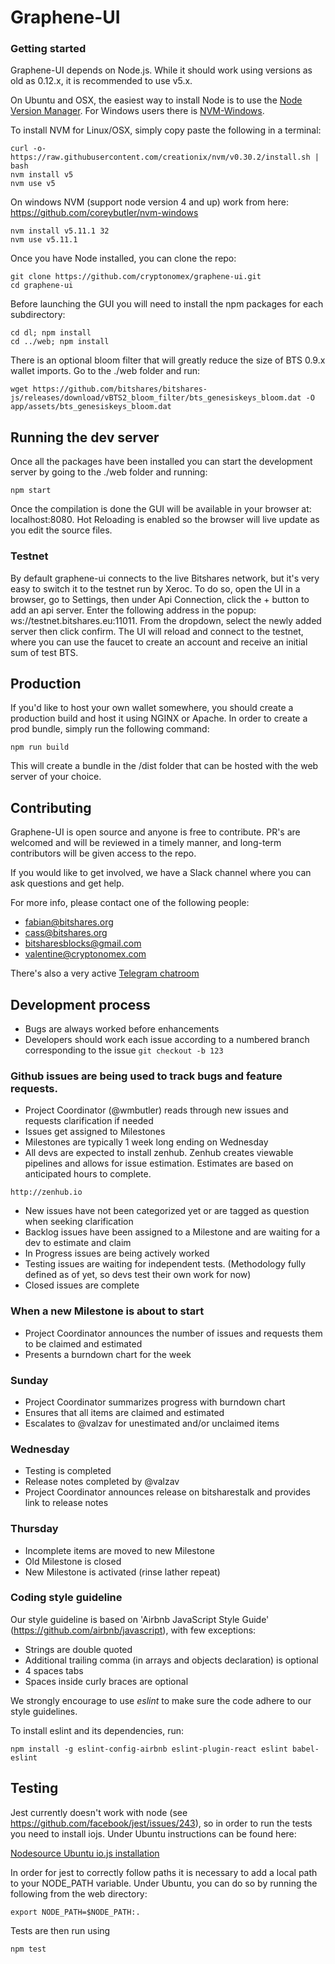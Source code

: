 Graphene-UI
============

### Getting started

Graphene-UI depends on Node.js. While it should work using versions as old as 0.12.x, it is recommended to use v5.x.

On Ubuntu and OSX, the easiest way to install Node is to use the [Node Version Manager](https://github.com/creationix/nvm).
For Windows users there is [NVM-Windows](https://github.com/coreybutler/nvm-windows).

To install NVM for Linux/OSX, simply copy paste the following in a terminal:
```
curl -o- https://raw.githubusercontent.com/creationix/nvm/v0.30.2/install.sh | bash
nvm install v5
nvm use v5
```

On windows NVM (support node version 4 and up) work from here: https://github.com/coreybutler/nvm-windows
```
nvm install v5.11.1 32
nvm use v5.11.1
```
Once you have Node installed, you can clone the repo:
```
git clone https://github.com/cryptonomex/graphene-ui.git
cd graphene-ui
```

Before launching the GUI you will need to install the npm packages for each subdirectory:
```
cd dl; npm install
cd ../web; npm install
```

There is an optional bloom filter that will greatly reduce the size of BTS 0.9.x wallet imports.  Go to the ./web folder and run:
```
wget https://github.com/bitshares/bitshares-js/releases/download/vBTS2_bloom_filter/bts_genesiskeys_bloom.dat -O app/assets/bts_genesiskeys_bloom.dat
```

## Running the dev server

Once all the packages have been installed you can start the development server by going to the ./web folder and running:
```
npm start
```

Once the compilation is done the GUI will be available in your browser at: localhost:8080. Hot Reloading is enabled so the browser will live update as you edit the source files.

### Testnet
By default graphene-ui connects to the live Bitshares network, but it's very easy to switch it to the testnet run by Xeroc. To do so, open the UI in a browser, go to Settings, then under Api Connection, click the + button to add an api server. Enter the following address in the popup: ws://testnet.bitshares.eu:11011. From the dropdown, select the newly added server then click confirm. The UI will reload and connect to the testnet, where you can use the faucet to create an account and receive an initial sum of test BTS.

## Production
If you'd like to host your own wallet somewhere, you should create a production build and host it using NGINX or Apache. In order to create a prod bundle, simply run the following command:
```
npm run build
```
This will create a bundle in the /dist folder that can be hosted with the web server of your choice.

## Contributing
Graphene-UI is open source and anyone is free to contribute. PR's are welcomed and will be reviewed in a timely manner, and long-term contributors will be given access to the repo.

If you would like to get involved, we have a Slack channel where you can ask questions and get help.

For more info, please contact one of the following people:

- fabian@bitshares.org
- cass@bitshares.org
- bitsharesblocks@gmail.com
- valentine@cryptonomex.com

There's also a very active [Telegram chatroom](https://web.telegram.org/#/im?p=g33416306)

## Development process

- Bugs are always worked before enhancements
- Developers should work each issue according to a numbered branch corresponding to the issue `git checkout -b 123`

### Github issues are being used to track bugs and feature requests. 

- Project Coordinator (@wmbutler) reads through new issues and requests clarification if needed
- Issues get assigned to Milestones
- Milestones are typically 1 week long ending on Wednesday
- All devs are expected to install zenhub. Zenhub creates viewable pipelines and allows for issue estimation. Estimates are based on anticipated hours to complete.

`http://zenhub.io`

- New issues have not been categorized yet or are tagged as question when seeking clarification
- Backlog issues have been assigned to a Milestone and are waiting for a dev to estimate and claim
- In Progress issues are being actively worked
- Testing issues are waiting for independent tests. (Methodology fully defined as of yet, so devs test their own work for now)
- Closed issues are complete

### When a new Milestone is about to start

- Project Coordinator announces the number of issues and requests them to be claimed and estimated
- Presents a burndown chart for the week

### Sunday

- Project Coordinator summarizes progress with burndown chart
- Ensures that all items are claimed and estimated
- Escalates to @valzav for unestimated and/or unclaimed items

### Wednesday

- Testing is completed
- Release notes completed by @valzav
- Project Coordinator announces release on bitsharestalk and provides link to release notes

### Thursday

- Incomplete items are moved to new Milestone
- Old Milestone is closed
- New Milestone is activated (rinse lather repeat)

### Coding style guideline

Our style guideline is based on 'Airbnb JavaScript Style Guide' (https://github.com/airbnb/javascript), with few exceptions:

- Strings are double quoted
- Additional trailing comma (in arrays and objects declaration) is optional
- 4 spaces tabs
- Spaces inside curly braces are optional

We strongly encourage to use _eslint_ to make sure the code adhere to our style guidelines.

To install eslint and its dependencies, run:

```
npm install -g eslint-config-airbnb eslint-plugin-react eslint babel-eslint
```

## Testing
Jest currently doesn't work with node (see https://github.com/facebook/jest/issues/243), so in order to run the tests you need to install iojs. Under Ubuntu instructions can be found here:

[Nodesource Ubuntu io.js installation](https://nodesource.com/blog/nodejs-v012-iojs-and-the-nodesource-linux-repositories "Nodesource iojs")

In order for jest to correctly follow paths it is necessary to add a local path to your NODE_PATH variable. Under Ubuntu, you can do so by running the following from the web directory:
```
export NODE_PATH=$NODE_PATH:.
```

Tests are then run using 
```
npm test
```
